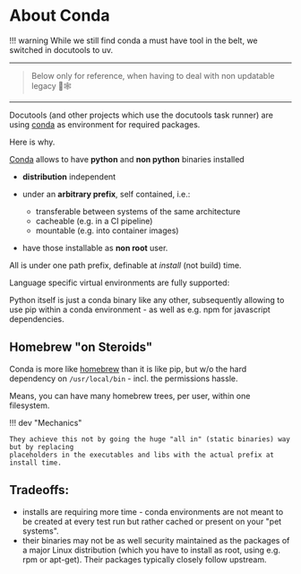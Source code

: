 # About Conda

!!! warning
    While we still find conda a must have tool in the belt, we switched in docutools to uv.

---

> Below only for reference, when having to deal with non updatable legacy  📜🕸️

---


Docutools (and other projects which use the docutools task runner) are using [conda][cond] as
environment for required packages.

Here is why.

[Conda][cond] allows to have **python** and **non python** binaries installed

- **distribution** independent
- under an **arbitrary prefix**, self contained, i.e.:
    - transferable between systems of the same architecture
    - cacheable (e.g. in a CI pipeline)
    - mountable (e.g. into container images)

- have those installable as **non root** user.

All is under one path prefix, definable at *install* (not build) time.

Language specific virtual environments are fully supported:

Python itself is just a conda binary like any other, subsequently allowing to use pip within a conda
environment - as well as e.g. npm for javascript dependencies.

## Homebrew "on Steroids"

Conda is more like [homebrew](https://brew.sh/) than it is like pip, but w/o the hard dependency on
`/usr/local/bin` - incl. the permissions hassle.  

Means, you can have many homebrew trees, per user, within one filesystem.

!!! dev "Mechanics"

    They achieve this not by going the huge "all in" (static binaries) way but by replacing
    placeholders in the executables and libs with the actual prefix at install time. 


## Tradeoffs:

- installs are requiring more time - conda environments are not meant to be created at every test
  run but rather cached or present on your "pet systems".
- their binaries may not be as well security maintained as the packages of a major Linux distribution
  (which you have to install as root, using e.g. rpm or apt-get). Their packages typically closely
  follow upstream.

[cond]: https://docs.conda.io/en/latest/miniconda.html
